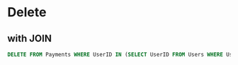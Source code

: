 # Delete

## with JOIN
```sql
DELETE FROM Payments WHERE UserID IN (SELECT UserID FROM Users WHERE UserName = 'John Smith');
```